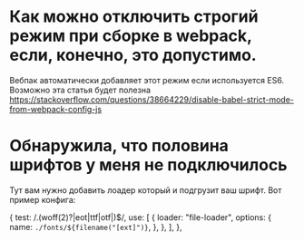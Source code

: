 # Как можно отключить строгий режим при сборке в webpack, если, конечно, это допустимо.  

Вебпак автоматически добавляет этот режим если используется ES6. Возможно эта статья будет полезна
https://stackoverflow.com/questions/38664229/disable-babel-strict-mode-from-webpack-config-js

# Обнаружила, что половина шрифтов у меня не подключилось
Тут вам нужно добавить лоадер который и подгрузит ваш шрифт. Вот пример конфига:

{
        test: /\.(woff(2)?|eot|ttf|otf|)$/,
        use: [
          {
            loader: "file-loader",
            options: {
              name: `./fonts/${filename("[ext]")}`,
            },
          },
        ],
},

